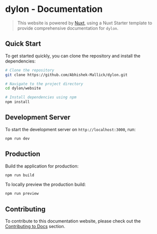 # dylon - Documentation

> This website is powered by [Nuxt](https://nuxt.com/), using a Nuxt Starter template to provide comprehensive documentation for `dylon`.


## Quick Start
To get started quickly, you can clone the repository and install the dependencies:


```bash [Terminal]
# Clone the repository
git clone https://github.com/Abhishek-Mallick/dylon.git

# Navigate to the project directory
cd dylon/website

# Install dependencies using npm
npm install
```

## Development Server
To start the development server on `http://localhost:3000`, run:

```bash [Terminal]
npm run dev
```

## Production

Build the application for production:

```bash
npm run build
```

To locally preview the production build:

```bash
npm run preview
```

## Contributing

To contribute to this documentation website, please check out the [Contributing to Docs](https://github.com/Abhishek-Mallick/dylon/blob/main/CONTRIBUTING.md#contributing-to-docs) section.

